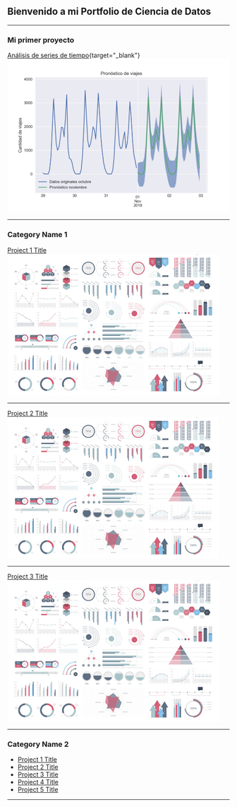 ## Bienvenido a mi Portfolio de Ciencia de Datos

---

### Mi primer proyecto
[Análisis de series de tiempo](https://medium.com/datos-y-ciencia/modelos-de-series-de-tiempo-en-python-f861a25b9677){target="_blank"}
<img src="images/miniatura.png?raw=true"/>

---

### Category Name 1 

[Project 1 Title](/sample_page)
<img src="images/dummy_thumbnail.jpg?raw=true"/>

---
[Project 2 Title](/pdf/sample_presentation.pdf)
<img src="images/dummy_thumbnail.jpg?raw=true"/>

---
[Project 3 Title](http://example.com/)
<img src="images/dummy_thumbnail.jpg?raw=true"/>

---

### Category Name 2

- [Project 1 Title](http://example.com/)
- [Project 2 Title](http://example.com/)
- [Project 3 Title](http://example.com/)
- [Project 4 Title](http://example.com/)
- [Project 5 Title](http://example.com/)

---
